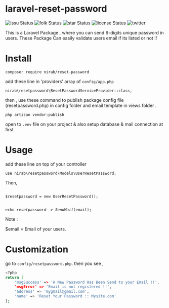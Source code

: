 # laravel-reset-password

![issu Status](https://img.shields.io/github/issues/IANirab/laravel-reset-password)
![folk Status](https://img.shields.io/github/forks/IANirab/laravel-reset-password)
![star Status](https://img.shields.io/github/stars/IANirab/laravel-reset-password)
![license Status](https://img.shields.io/github/license/IANirab/laravel-reset-password)
![twitter](https://img.shields.io/twitter/url/https/github.com%2FIANirab%2Flaravel-reset-password)

This is a Laravel Package , where you can send 6-digits unique password in users. These Package Can easily validate users email if its listed or not !!

# Install

`composer require nirab/reset-password`

add these line in 'providers' array of `config/app.php`

`nirab\resetpassword\ResetPasswordServiceProvider::class,`

then ,
use these command to publish package config file (resetpassword.php) in config folder and email template in views folder .

`php artisan vendor:publish`

open to `.env` file on your project & also setup database & mail connection at first

# Usage

add these line on top of your controller

`use nirab\resetpassword\Models\UserResetPassword;`

Then,

<code>
$resetpassword = new UserResetPassword();

echo $resetpassword->SendMail($email);</code>

Note :

\$email = Email of your users.

# Customization

go to `config/resetpassword.php`.
then you see ,

```bash
<?php
return [
    'msgSuccess' => 'A New Password Has Been Send to your Email !!',
    'msgError' => 'Email is not registered !!',
    'address' => 'mygmail@gmail.com',
    'name' => 'Reset Your Password :: Mysite.com'
];
```

